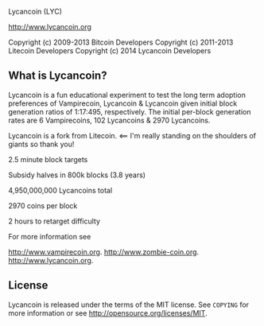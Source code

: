Lycancoin (LYC)


http://www.lycancoin.org

Copyright (c) 2009-2013 Bitcoin Developers
Copyright (c) 2011-2013 Litecoin Developers
Copyright (c) 2014 Lycancoin Developers

What is Lycancoin?
----------------
Lycancoin is a fun educational experiment to test the long term adoption preferences of Vampirecoin, Lycancoin & Lycancoin given initial block generation ratios of 1:17:495, respectively. The initial per-block generation rates are 6 Vampirecoins, 102 Lycancoins & 2970 Lycancoins.

Lycancoin is a fork from Litecoin. <== I'm really standing on the shoulders of giants so thank you!

2.5 minute block targets


Subsidy halves in 800k blocks (3.8 years)


4,950,000,000 Lycancoins total


2970 coins per block


2 hours to retarget difficulty

For more information see 

http://www.vampirecoin.org.
http://www.zombie-coin.org.
http://www.lycancoin.org.

License
-------

Lycancoin is released under the terms of the MIT license. See `COPYING` for more
information or see http://opensource.org/licenses/MIT.



